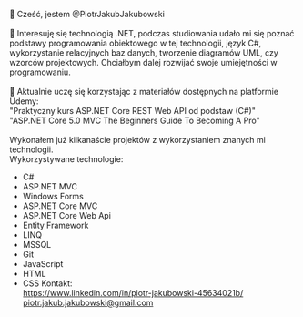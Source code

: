 👋 Cześć, jestem @PiotrJakubJakubowski
<br />
<br />
👀 Interesuję się technologią .NET, podczas studiowania udało mi się poznać podstawy programowania obiektowego w tej technologii, język C#, wykorzystanie relacyjnych baz danych, tworzenie diagramów UML, czy wzorców projektowych. Chciałbym dalej rozwijać swoje umiejętności w programowaniu. 
<br />
<br />
🌱 Aktualnie uczę się korzystając z materiałów dostępnych na platformie Udemy:
  <br />
  "Praktyczny kurs ASP.NET Core REST Web API od podstaw (C#)"
  <br />
  "ASP.NET Core 5.0 MVC The Beginners Guide To Becoming A Pro"
  <br />
  <br />
Wykonałem już kilkanaście projektów z wykorzystaniem znanych mi technologii.
<br />
Wykorzystywane technologie:
* C#
* ASP.NET MVC
* Windows Forms
* ASP.NET Core MVC
* ASP.NET Core Web Api
* Entity Framework
* LINQ
* MSSQL
* Git
* JavaScript
* HTML
* CSS
Kontakt:
  <br />
  https://www.linkedin.com/in/piotr-jakubowski-45634021b/
  <br />
  piotr.jakub.jakubowski@gmail.com
<!---
PiotrJakubJakubowski/PiotrJakubJakubowski is a ✨ special ✨ repository because its `README.md` (this file) appears on your GitHub profile.
You can click the Preview link to take a look at your changes.
--->
